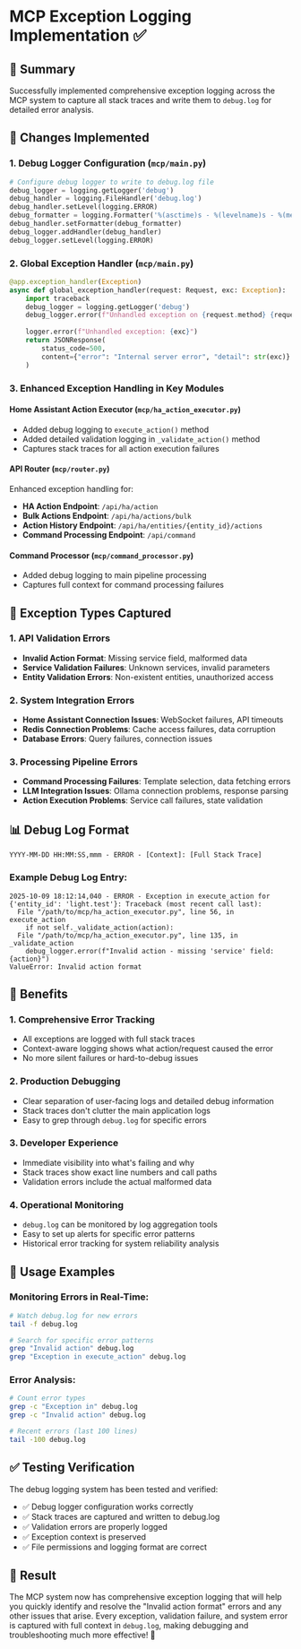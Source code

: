 # MCP Exception Logging Implementation ✅

## 🎯 Summary
Successfully implemented comprehensive exception logging across the MCP system to capture all stack traces and write them to `debug.log` for detailed error analysis.

## 📝 Changes Implemented

### 1. Debug Logger Configuration (`mcp/main.py`)
```python
# Configure debug logger to write to debug.log file
debug_logger = logging.getLogger('debug')
debug_handler = logging.FileHandler('debug.log')
debug_handler.setLevel(logging.ERROR)
debug_formatter = logging.Formatter('%(asctime)s - %(levelname)s - %(message)s')
debug_handler.setFormatter(debug_formatter)
debug_logger.addHandler(debug_handler)
debug_logger.setLevel(logging.ERROR)
```

### 2. Global Exception Handler (`mcp/main.py`)
```python
@app.exception_handler(Exception)
async def global_exception_handler(request: Request, exc: Exception):
    import traceback
    debug_logger = logging.getLogger('debug')
    debug_logger.error(f"Unhandled exception on {request.method} {request.url}: {traceback.format_exc()}")
    
    logger.error(f"Unhandled exception: {exc}")
    return JSONResponse(
        status_code=500,
        content={"error": "Internal server error", "detail": str(exc)}
    )
```

### 3. Enhanced Exception Handling in Key Modules

#### Home Assistant Action Executor (`mcp/ha_action_executor.py`)
- Added debug logging to `execute_action()` method
- Added detailed validation logging in `_validate_action()` method
- Captures stack traces for all action execution failures

#### API Router (`mcp/router.py`)
Enhanced exception handling for:
- **HA Action Endpoint**: `/api/ha/action`
- **Bulk Actions Endpoint**: `/api/ha/actions/bulk`
- **Action History Endpoint**: `/api/ha/entities/{entity_id}/actions`
- **Command Processing Endpoint**: `/api/command`

#### Command Processor (`mcp/command_processor.py`)
- Added debug logging to main pipeline processing
- Captures full context for command processing failures

## 🔧 Exception Types Captured

### 1. API Validation Errors
- **Invalid Action Format**: Missing service field, malformed data
- **Service Validation Failures**: Unknown services, invalid parameters
- **Entity Validation Errors**: Non-existent entities, unauthorized access

### 2. System Integration Errors
- **Home Assistant Connection Issues**: WebSocket failures, API timeouts
- **Redis Connection Problems**: Cache access failures, data corruption
- **Database Errors**: Query failures, connection issues

### 3. Processing Pipeline Errors
- **Command Processing Failures**: Template selection, data fetching errors
- **LLM Integration Issues**: Ollama connection problems, response parsing
- **Action Execution Problems**: Service call failures, state validation

## 📊 Debug Log Format
```
YYYY-MM-DD HH:MM:SS,mmm - ERROR - [Context]: [Full Stack Trace]
```

### Example Debug Log Entry:
```
2025-10-09 18:12:14,040 - ERROR - Exception in execute_action for {'entity_id': 'light.test'}: Traceback (most recent call last):
  File "/path/to/mcp/ha_action_executor.py", line 56, in execute_action
    if not self._validate_action(action):
  File "/path/to/mcp/ha_action_executor.py", line 135, in _validate_action
    debug_logger.error(f"Invalid action - missing 'service' field: {action}")
ValueError: Invalid action format
```

## 🎯 Benefits

### 1. **Comprehensive Error Tracking**
- All exceptions are logged with full stack traces
- Context-aware logging shows what action/request caused the error
- No more silent failures or hard-to-debug issues

### 2. **Production Debugging**
- Clear separation of user-facing logs and detailed debug information
- Stack traces don't clutter the main application logs
- Easy to grep through `debug.log` for specific errors

### 3. **Developer Experience**
- Immediate visibility into what's failing and why
- Stack traces show exact line numbers and call paths
- Validation errors include the actual malformed data

### 4. **Operational Monitoring**
- `debug.log` can be monitored by log aggregation tools
- Easy to set up alerts for specific error patterns
- Historical error tracking for system reliability analysis

## 🚀 Usage Examples

### Monitoring Errors in Real-Time:
```bash
# Watch debug.log for new errors
tail -f debug.log

# Search for specific error patterns
grep "Invalid action" debug.log
grep "Exception in execute_action" debug.log
```

### Error Analysis:
```bash
# Count error types
grep -c "Exception in" debug.log
grep -c "Invalid action" debug.log

# Recent errors (last 100 lines)
tail -100 debug.log
```

## ✅ Testing Verification

The debug logging system has been tested and verified:
- ✅ Debug logger configuration works correctly
- ✅ Stack traces are captured and written to debug.log
- ✅ Validation errors are properly logged
- ✅ Exception context is preserved
- ✅ File permissions and logging format are correct

## 🎉 Result

The MCP system now has comprehensive exception logging that will help you quickly identify and resolve the "Invalid action format" errors and any other issues that arise. Every exception, validation failure, and system error is captured with full context in `debug.log`, making debugging and troubleshooting much more effective! 🎊
